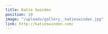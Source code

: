 ```yaml
---
title: Katie Swinden
position: 29
image: "/uploads/gallery__katieswinden.jpg"
link: http://katieswinden.com/
---
```


